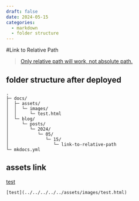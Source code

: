 ```yaml
---
draft: false
date: 2024-05-15
categories:
  - markdown
  - folder structure
---
```


#Link to Relative Path

> [Only relative path will work, not absolute path.](https://github.com/mkdocs/mkdocs/discussions/3230)

## folder structure after deployed

```
.
├─ docs/
│  ├─ assets/
│  │  └─ images/
│  │     └─ test.html
│  └─ blog/
│     └─ posts/
│        └─ 2024/
│           └─ 05/
│              └─ 15/
│                 └─ link-to-relative-path
└─ mkdocs.yml

```


## assets link

[test](../../../../../assets/images/test.html)

`[test](../../../../../assets/images/test.html)`



